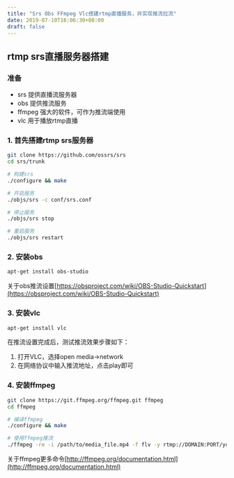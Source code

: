 ```yaml
---
title: "Srs Obs FFmpeg Vlc搭建rtmp直播服务，并实现推流拉流"
date: 2019-07-10T16:06:30+08:00
draft: false
---
```

## rtmp srs直播服务器搭建

### 准备
- srs 提供直播流服务器
- obs 提供推流服务
- ffmpeg 强大的软件，可作为推流端使用
- vlc 用于播放rtmp直播

### 1. 首先搭建rtmp srs服务器
```bash
git clone https://github.com/ossrs/srs
cd srs/trunk

# 构建srs
./configure && make

# 开启服务
./objs/srs -c conf/srs.conf

# 停止服务
./objs/srs stop

# 重启服务
./objs/srs restart

```

### 2. 安装obs
```bash
apt-get install obs-studio
```
关于obs推流设置[https://obsproject.com/wiki/OBS-Studio-Quickstart](https://obsproject.com/wiki/OBS-Studio-Quickstart)


### 3. 安装vlc
```bash
apt-get install vlc
```
在推流设置完成后，测试推流效果步骤如下：
1. 打开VLC，选择open media->network
2. 在网络协议中输入推流地址，点击play即可


### 4. 安装ffmpeg
```bash
git clone https://git.ffmpeg.org/ffmpeg.git ffmpeg
cd ffmpeg

# 编译ffmpeg
./configure && make

# 使用ffmpeg推流
./ffmpeg -re -i /path/to/media_file.mp4 -f flv -y rtmp://DOMAIN:PORT/yourpath

```
关于ffmpeg更多命令[http://ffmpeg.org/documentation.html](http://ffmpeg.org/documentation.html)



